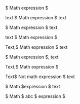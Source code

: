 $ Math expression $

text $ Math expression $ text

$ Math expression $ text

text $ Math expression $

Text,$ Math expression $ text

$ Math expression $, text

Text,$ Math expression $

Text$ Not math expression $ text

$ Math $expression $ text

$ Math $ abc $ expression $
